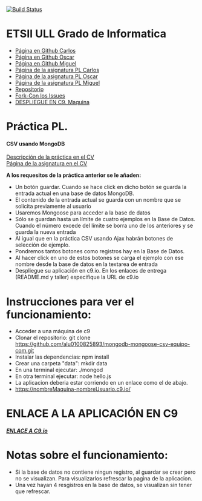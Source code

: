 [![Build Status](https://travis-ci.org/alu0100825893/localstorage-jquery-underscore-express-sass-heroku-equipo-com.svg?branch=gh-pages)](https://travis-ci.org/alu0100825893/localstorage-jquery-underscore-express-sass-heroku-equipo-com)

# ETSII ULL Grado de Informatica

* [Página en Github Carlos](https://ctc87.github.io/)
* [Página en Github Oscar](https://alu0100825893.github.io/)
* [Página en Github Miguel](https://alu0100886870.github.io/)
* [Página de la asignatura PL Carlos](http://ctc87.github.io/Practicas_PL/)
* [Página de la asignatura PL Oscar](https://alu0100825893.github.io/)
* [Página de la asignatura PL Miguel](https://alu0100886870.github.io/pl.html)
* [Repositorio](https://github.com/ULL-ESIT-GRADOII-PL/mongodb-mongoose-csv-equipo-com)
* [Fork-Con los Issues](https://github.com/alu0100825893/mongodb-mongoose-csv-equipo-com)
* [DESPLIEGUE EN C9. Maquina](https://ide.c9.io/alu0100825893/ubuntu)

# Práctica PL.

#### CSV usando MongoDB
[Descripción de la práctica en el CV](https://campusvirtual.ull.es/1516/mod/page/view.php?id=191191)
<br/>[Página de la asignatura en el CV](https://campusvirtual.ull.es/1516/course/view.php?id=178)

<b>A los requesitos de la práctica anterior se le añaden:</b>

* Un botón guardar. Cuando se hace click en dicho botón se guarda la entrada actual en una base de datos MongoDB.
 * El contenido de la entrada actual se guarda con un nombre que se solicita previamente al usuario
 * Usaremos Mongoose para acceder a la base de datos
* Sólo se guardan hasta un límite de cuatro ejemplos en la Base de Datos. Cuando el número excede del límite se borra uno de los anteriores y se guarda la nueva entrada
* Al igual que en la práctica CSV usando Ajax habrán botones de selección de ejemplo.
 * Pondremos tantos botones como registros hay en la Base de Datos.
 * Al hacer click en uno de estos botones se carga el ejemplo con ese nombre desde la base de datos en la textarea de entrada
* Despliegue su aplicación en c9.io. En los enlaces de entrega (README.md y taller) especifique la URL de c9.io

# Instrucciones para ver el funcionamiento:
* Acceder a una máquina de c9
* Clonar el repositorio:  git clone https://github.com/alu0100825893/mongodb-mongoose-csv-equipo-com.git
* Instalar las dependencias: npm install
* Crear una carpeta "data": mkdir data
* En una terminal ejecutar: ./mongod
* En otra terminal ejecutar: node hello.js
* La aplicacion deberia estar corriendo en un enlace como el de abajo.
* https://nombreMaquina-nombreUsuario.c9.io/


# ENLACE A LA APLICACIÓN EN C9
##### [ENLACE A C9.io](https://ubuntu-alu0100825893.c9.io/)

# Notas sobre el funcionamiento:
* Si la base de datos no contiene ningun registro, al guardar se crear pero no se visualizan. Para visualizarlos refrescar la pagina de la aplicacion.
* Una vez hayan 4 resgistros en la base de datos, se visualizan sin tener que refrescar.